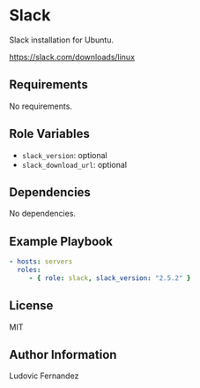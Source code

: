 # Slack

Slack installation for Ubuntu.

https://slack.com/downloads/linux

## Requirements

No requirements.

## Role Variables

- `slack_version`: optional
- `slack_download_url`: optional


## Dependencies

No dependencies.

## Example Playbook

```yml
- hosts: servers
  roles:
     - { role: slack, slack_version: "2.5.2" }
```

## License

MIT

## Author Information

Ludovic Fernandez
